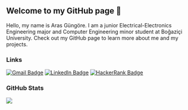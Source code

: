## Welcome to my GitHub page 👋

Hello, my name is Aras Güngöre. I am a junior Electrical-Electronics Engineering major and Computer Engineering minor student at Boğaziçi University. Check out my GitHub page to learn more about me and my projects.



### Links

[![Gmail Badge](https://img.shields.io/badge/-arasgungore09-c14438?style=flat&logo=Gmail&logoColor=white&link=mailto:arasgungore09@gmail.com)](mailto:arasgungore09@gmail.com)
[![LinkedIn Badge](https://img.shields.io/badge/-arasgungore-blue?style=flat-square&logo=Linkedin&logoColor=white&link=https://www.linkedin.com/in/arasgungore/)](https://www.linkedin.com/in/arasgungore/)
[![HackerRank Badge](https://img.shields.io/badge/-arasgungore-00FF00?style=flat&logo=Hackerrank&logoColor=white&link=https://www.hackerrank.com/arasgungore)](https://www.hackerrank.com/arasgungore)



### GitHub Stats

[![](https://github-readme-stats.vercel.app/api?username=arasgungore&show_icons=true&count_private=true)](https://github.com/arasgungore)
